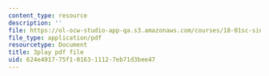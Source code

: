 ```yaml
---
content_type: resource
description: ''
file: https://ol-ocw-studio-app-qa.s3.amazonaws.com/courses/18-01sc-single-variable-calculus-fall-2010/624e491775f1016311127eb71d3bee47_--lPz7VFnKI.pdf
file_type: application/pdf
resourcetype: Document
title: 3play pdf file
uid: 624e4917-75f1-0163-1112-7eb71d3bee47
---
```

